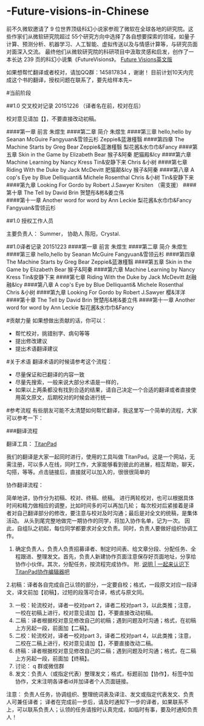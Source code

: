 # -Future-visions-in-Chinese
前不久微软邀请了 9 位世界顶级科幻小说家参观了微软在全球各地的研究院。这些作家们从微软研究院超过 55个研究方向中选择了各自想要探索的领域，如量子计算、预测分析、机器学习、人工智能、虚拟传送以及与情感计算等，与研究员面对面深入交流。
最终他们从微软研究院的科研项目中汲取灵感和启发，创作了一本长达 239 页的科幻小说集《FutureVisions》。
[Future Visions英文版](http://news.microsoft.com/futurevisions/?from=singlemessage&isappinstalled=0)

如果想帮忙翻译或者校对，请加QQ群：145817834 ，谢谢！
目前计划10天内完成这个书的翻译，授权问题在联系了，要先给样本先~ 

#当前阶段

##1.0 交叉校对记录 20151226 （译者名在前，校对在后）

校对意见请加【】，不要直接改动初稿。

####第一章 前言 朱煜生
####第二章 简介 朱煜生
####第三章 hello,hello by Seanan McGuire  Fangyuan&雪领云杉              Zeppie&蓝澈槿翳
####第四章 The Machine Starts by Greg Bear  Zeppie&蓝澈槿翳             梨花酱&水巾巾&Fancy
####第五章 Skin in the Game by Elizabeth Bear     猴子&阿秦                  肥猫殿&Icy
####第六章 Machine Learning by Nancy Kress     Tin&安静下来                  Chris &小树
####第七章 Riding With the Duke by Jack McDevitt  肥猫颠&Icy                   猴子&阿秦
####第八章 A cop's Eye by Blue Delliquanti& Michele Rosenthal  Chris &小树   Tin&安静下来
####第九章 Looking For Gordo by Robert J.Sawyer     Krsiten （需支援）
####第十章 The Tell by David Brin           贺楚彤&彬&姜立伟         
####第十一章 Another word for word by Ann Leckie 梨花酱&水巾巾&Fancy    Fangyuan&雪领云杉

##1.0 授权工作人员

主要负责人： Summer， 协助人 陈阳，Crystal.

##1.0译者记录 20151223
####第一章 前言 朱煜生
####第二章 简介 朱煜生
####第三章 hello,hello by Seanan McGuire  Fangyuan&雪领云杉
####第四章 The Machine Starts by Greg Bear  Zeppie&蓝澈槿翳
####第五章 Skin in the Game by Elizabeth Bear     猴子&阿秦
####第六章 Machine Learning by Nancy Kress     Tin&安静下来
####第七章 Riding With the Duke by Jack McDevitt  赵融融&Icy
####第八章 A cop's Eye by Blue Delliquanti& Michele Rosenthal  Chris &小树
####第九章 Looking For Gordo by Robert J.Sawyer     樱&洋洋
####第十章 The Tell by David Brin           贺楚彤&彬&姜立伟
####第十一章 Another word for word by Ann Leckie 梨花酱&水巾巾&Fancy

#贡献力量
如果想做出贡献的话，你可以：

* 帮忙校对，挑错别字、病句等等
* 提出修改建议
* 提出术语翻译建议

#关于术语
翻译术语的时候请参考这个流程：
* 尽量保证和已翻译的内容一致
* 尽量先搜索，一般来说大部分术语是一样的，
* 如果以上两条都没有找到合适的结果，请自己决定一个合适的翻译或者直接使用英文原文，后期校对的时候会进行统一

#参考流程
有些朋友可能不太清楚如何帮忙翻译，我这里写一个简单的流程，大家可以参考一下：

###翻译流程

翻译工具： [TitanPad](https://titanpad.com/)

我们的翻译是大家一起同时进行，使用的工具叫做 TitanPad。这是一个网站，无需注册，可以多人在线，同时工作，大家能够看到彼此的进展，相互帮助，聊天，勾搭，等等。点击链接后，直接就可以加入的，很很很简单的

协作翻译流程：

简单地讲，协作分为初稿、校对、终稿、统稿。 
进行两轮校对，也可以根据具体时间和精力做相应的调整，比如时间多的可以再加几轮；
每次校对后紧接着是译者对自己翻译部分的修改，要注意与校对及时沟通；最后是对全文的统稿，是集体活动。 从头到尾完整地做完一期协作的同学，将加入协作名单，记为一次。
因此，自组队之初起，每位同学都要求对全文负责。同时，负责人要做好组织协调工作。

1. 确定负责人，负责人负责招募译者、制定时间表、给文章分段、分配任务、全程跟进、整理发文。首先，负责人新建协作页面注意保存好页面地址，分享给协作小伙伴。其次，分配任务，按流程完成协作。 附. [说明 | 一起来认识下TitanPad协作编辑器吧](http://article.yeeyan.org/view/199302/390523)

2.初稿：译者各自完成自己认领的部分，一定要自校；格式，一段原文对应一段译文，译文前加【初稿】，过短的段落可合译，格式与原文同。

3. 一校：轮流校对，译者一校对part 2，译者二校对part 3，以此类推；注意，一校在初稿上进行，校对意见请加【】，不要直接改动初稿。
4. 二稿：译者根据校对意见修改自己的初稿；遇到问题及时沟通；格式，在初稿上方另起一段，前面加【二稿】。
5. 二校：轮流校对，译者一校对part 3，译者二校对part 4，以此类推；注意，二校在二稿上进行，校对意见请加【】，不要直接改动二稿。
6. 终稿：译者根据校对意见修改自己的二稿；遇到问题及时沟通；格式，在二稿上方另起一段，前面加【终稿】。
7. 讨论： q 群或微信群
8. 发文：负责人（或指定代表）整理发文；格式，标题前加【协作】，标签中加 协作，文末注明各译者id并加译者个人页面链接。

注意： 负责人任务，协调组织、整理统词表及译注、发文或指定代表发文、负责人可兼任译者； 译者在完成前一步后，请及时通知下一步的译者，如果联系不上，可以联系负责人；认领的任务请按时认真完成，如临时有事，要及时通知负责人！
